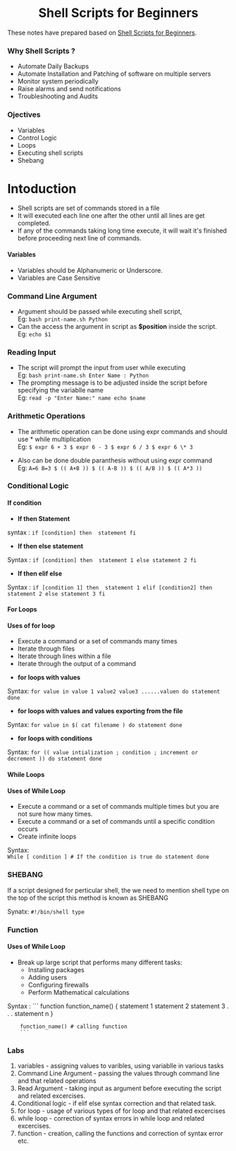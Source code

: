 <h1 align="center"> Shell Scripts for Beginners </h1>

These notes have prepared based on [Shell Scripts for Beginners](https://beta.kodekloud.com/lessons/course-introduction-2/).<br /> 

### Why Shell Scripts ?
* Automate Daily Backups
* Automate Installation and Patching of software on multiple servers
* Monitor system periodically
* Raise alarms and send notifications
* Troubleshooting and Audits

### Ojectives
* Variables
* Control Logic
* Loops
* Executing shell scripts
* Shebang

# Intoduction

* Shell scripts are set of commands stored in a file 
* It will executed each line one after the other until all lines are get completed.
* If any of the commands taking long time execute, it will wait it's finished before proceeding next line of commands.

#### Variables

* Variables should be Alphanumeric or Underscore.
* Variables are Case Sensitive

### Command Line Argument

* Argument should be passed while executing shell script, <br />
	Eg: ``` bash print-name.sh Python ```
* Can the access the argument in script as **$position** inside the script.<br />
	Eg: ``` echo $1 ```

### Reading Input

* The script will prompt the input from user while executing <br />
	Eg: ``` bash print-name.sh
			Enter Name : Python ```
* The prompting message is to be adjusted inside the script before specifying the variablle name <br />
	Eg: ```read -p "Enter Name:" name
			echo $name ```
			
### Arithmetic Operations

* The arithmetic operation can be done using expr commands and should use \* while multiplication <br />
	Eg: ``` $ expr 6 + 3
			$ expr 6 - 3
			$ expr 6 / 3
			$ expr 6 \* 3 ``` 

* Also can be done double paranthesis without using expr command <br />
	Eg: ```	A=6
			B=3
			$ (( A+B ))
			$ (( A-B ))
			$ (( A/B ))
			$ (( A*3 )) ``` 

### Conditional Logic

#### If condition

+ **If then Statement** <br />

syntax : 
		```
		if [condition]
		then 
		statement
		fi
		```

+ **If then else statement** <br />

Syntax : 
		```
		if [condition]
		then 
		statement 1
		else
		statement 2
		fi
		```

+ **If then elif else** <br />

Syntax : 
		```
		if [condition 1]
		then 
		statement 1
		elif [condition2]
		then 
		statement 2
		else
		statement 3
		fi
		```

#### For Loops

#### Uses of for loop

* Execute a command or a set of commands many times
* Iterate through files
* Iterate through lines within a file
* Iterate through the output of a command

+ **for loops with values** <br />

Syntax:
		```
		for value in value 1 value2 value3 ......valuen
		do
			statement
		done
		```
		
+ **for loops with values and values exporting from the file** <br />

Syntax: 
		```
		for value in $( cat filename )
		do
			statement
		done
		```
		
+ **for loops with conditions** <br />

Syntax:
		```
		for (( value intialization ; condition ; increment or decrement ))
		do
			statement
		done
		```
		
#### While Loops

#### Uses of While Loop

* Execute a command or a set of commands multiple times but you are not sure how many times.
* Execute a command or a set of commands until a specific condition occurs
* Create infinite loops 

Syntax:		
		```
		While [ condition ] # If the condition is true
		do
			statement
		done
		```

### SHEBANG

If a script designed for perticular shell, the we need to mention shell type on the top of the 
script this method is known as SHEBANG <br />

Synatx: ```#!/bin/shell type```

### Function

#### Uses of While Loop

* Break up large script that performs many different tasks:
	+ Installing packages
	+ Adding users
	+ Configuring firewalls
	+ Perform Mathematical calculations

Syntax :
		``` function function_name() {
				statement 1
				statement 2
				statement 3
				.
				.
				.
				statement n
			}
		
		function_name() # calling function
		```

### Labs

1. variables - assigning values to varibles, using variablle in various tasks
2. Command Line Argument - passing the values through command line and that related operations
3. Read Argument - taking input as argument before executing the script and related excercises.
4. Conditional logic - if elif else syntax correction and that related task.
5. for loop - usage of various types of for loop and that related excercises
6. while loop - correction of syntax errors in while loop and related excercises.
7. function - creation, calling the functions and correction of syntax error etc.

